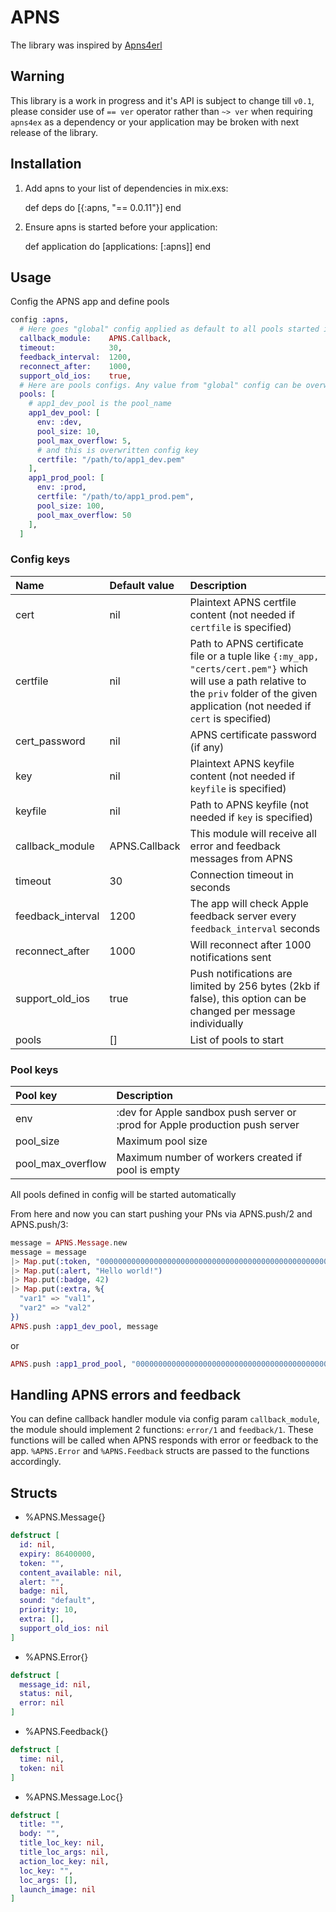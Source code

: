 # APNS

The library was inspired by [Apns4erl](https://github.com/inaka/apns4erl)

## Warning

This library is a work in progress and it's API is subject to change till `v0.1`, please consider use of `== ver` operator rather than `~> ver` when requiring `apns4ex` as a dependency or your application may be broken with next release of the library.

## Installation

  1. Add apns to your list of dependencies in mix.exs:

        def deps do
          [{:apns, "== 0.0.11"}]
        end

  2. Ensure apns is started before your application:

        def application do
          [applications: [:apns]]
        end

## Usage

Config the APNS app and define pools

```elixir
config :apns,
  # Here goes "global" config applied as default to all pools started if not overwritten by pool-specific value
  callback_module:    APNS.Callback,
  timeout:            30,
  feedback_interval:  1200,
  reconnect_after:    1000,
  support_old_ios:    true,
  # Here are pools configs. Any value from "global" config can be overwritten in any single pool config
  pools: [
    # app1_dev_pool is the pool_name
    app1_dev_pool: [
      env: :dev,
      pool_size: 10,
      pool_max_overflow: 5,
      # and this is overwritten config key
      certfile: "/path/to/app1_dev.pem"
    ],
    app1_prod_pool: [
      env: :prod,
      certfile: "/path/to/app1_prod.pem",
      pool_size: 100,
      pool_max_overflow: 50
    ],
  ]
```

### Config keys

Name               | Default value  | Description
:----------------- | :------------- | :-------------------
cert               | nil            | Plaintext APNS certfile content (not needed if `certfile` is specified)
certfile           | nil            | Path to APNS certificate file or a tuple like `{:my_app, "certs/cert.pem"}` which will use a path relative to the `priv` folder of the given application (not needed if `cert` is specified)
cert_password      | nil            | APNS certificate password (if any)
key                | nil            | Plaintext APNS keyfile content (not needed if `keyfile` is specified)
keyfile            | nil            | Path to APNS keyfile (not needed if `key` is specified)
callback_module    | APNS.Callback  | This module will receive all error and feedback messages from APNS
timeout            | 30             | Connection timeout in seconds
feedback_interval  | 1200           | The app will check Apple feedback server every `feedback_interval` seconds
reconnect_after    | 1000           | Will reconnect after 1000 notifications sent
support_old_ios    | true           | Push notifications are limited by 256 bytes (2kb if false), this option can be changed per message individually
pools              | []             | List of pools to start

### Pool keys

Pool key           | Description
:----------------- | :-------------
env                | :dev for Apple sandbox push server or :prod for Apple production push server
pool_size          | Maximum pool size
pool_max_overflow  | Maximum number of workers created if pool is empty

All pools defined in config will be started automatically

From here and now you can start pushing your PNs via APNS.push/2 and APNS.push/3:
```Elixir
message = APNS.Message.new
message = message
|> Map.put(:token, "0000000000000000000000000000000000000000000000000000000000000000")
|> Map.put(:alert, "Hello world!")
|> Map.put(:badge, 42)
|> Map.put(:extra, %{
  "var1" => "val1",
  "var2" => "val2"
})
APNS.push :app1_dev_pool, message
```
or
```Elixir
APNS.push :app1_prod_pool, "0000000000000000000000000000000000000000000000000000000000000000", "Hello world!"
```

## Handling APNS errors and feedback

You can define callback handler module via config param `callback_module`, the module should implement 2 functions: `error/1` and `feedback/1`. These functions will be called when APNS responds with error or feedback to the app. `%APNS.Error` and `%APNS.Feedback` structs are passed to the functions accordingly.

## Structs

- %APNS.Message{}
```elixir
defstruct [
  id: nil,
  expiry: 86400000,
  token: "",
  content_available: nil,
  alert: "",
  badge: nil,
  sound: "default",
  priority: 10,
  extra: [],
  support_old_ios: nil
]
```
- %APNS.Error{}
```elixir
defstruct [
  message_id: nil,
  status: nil,
  error: nil
]
```
- %APNS.Feedback{}
```elixir
defstruct [
  time: nil,
  token: nil
]
```
- %APNS.Message.Loc{}
```elixir
defstruct [
  title: "",
  body: "",
  title_loc_key: nil,
  title_loc_args: nil,
  action_loc_key: nil,
  loc_key: "",
  loc_args: [],
  launch_image: nil
]
```
